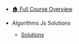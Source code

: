 - [🏠 Full Course Overview](/README)


- Algorithms  Js    Solutions
  - [Solutions](./Solutions.md "Solutions")
